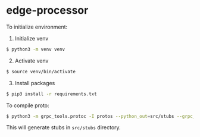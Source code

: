 # edge-processor

To initialize environment:
1. Initialize venv
```bash
$ python3 -m venv venv
```
2. Activate venv
```bash
$ source venv/bin/activate
```
3. Install packages
```bash
$ pip3 install -r requirements.txt
```

To compile proto:
```bash
$ python3 -m grpc_tools.protoc -I protos --python_out=src/stubs --grpc_python_out=src/stubs protos/*.proto
```
This will generate stubs in `src/stubs` directory.
